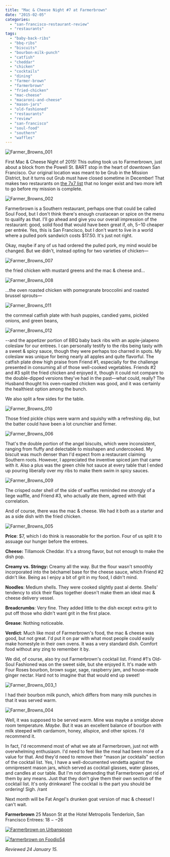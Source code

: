 ```yaml
---
title: "Mac & Cheese Night #7 at Farmerbrown"
date: "2015-02-05"
categories: 
  - "san-francisco-restaurant-review"
  - "restaurants"
tags: 
  - "baby-back-ribs"
  - "bbq-ribs"
  - "biscuits"
  - "bourbon-milk-punch"
  - "catfish"
  - "cheddar"
  - "chicken"
  - "cocktails"
  - "dining"
  - "farmer-brown"
  - "farmerbrown"
  - "fried-chicken"
  - "mac-cheese"
  - "macaroni-and-cheese"
  - "mason-jars"
  - "old-fashioned"
  - "restaurants"
  - "review"
  - "san-francisco"
  - "soul-food"
  - "southern"
  - "waffles"
---
```


![Farmer_Browns_001](http://s3.amazonaws.com/thegourmez-wpmedia/2015/01/Farmer_Browns_001-500x333.jpg)

First Mac & Cheese Night of 2015! This outing took us to Farmerbrown, just about a block from the Powell St. BART stop in the heart of downtown San Francisco. Our original location was meant to be Grub in the Mission District, but it turns out Grub must have closed sometime in December! That makes two restaurants on [the 7x7 list](https://www.google.com/url?sa=t&rct=j&q=&esrc=s&source=web&cd=3&cad=rja&uact=8&ved=0CDMQFjAC&url=http%3A%2F%2Fwww.7x7.com%2Feat-drink%2F10-best-mac-n-cheeses-bay-area&ei=sEnIVJ6eAsHvoASA3YC4Cw&usg=AFQjCNHUIzLzDmEWvX7sw3jruU7vvFdkoQ&sig2=Np2uTi5h5KBItabfPHqvRA&bvm=bv.84607526,d.cGU) that no longer exist and two more left to go before my mission is complete.

![Farmer_Browns_002](http://s3.amazonaws.com/thegourmez-wpmedia/2015/01/Farmer_Browns_002-333x500.jpg)

Farmerbrown is a Southern restaurant, perhaps one that could be called Soul Food, but I don't think there's enough crustacean or spice on the menu to qualify as that. I'll go ahead and give you our overall impression of the restaurant: good, solid food that would have been great if, oh, $5-$10 cheaper per entrée. Yes, this is San Francisco, but I don't want to live in a world where a pulled pork sandwich costs $17.50. It's just not right.

Okay, maybe if any of us had ordered the pulled pork, my mind would be changed. But we didn't, instead opting for two varieties of chicken—

![Farmer_Browns_007](http://s3.amazonaws.com/thegourmez-wpmedia/2015/01/Farmer_Browns_007-500x307.jpg)

the fried chicken with mustard greens and the mac & cheese and…

![Farmer_Browns_008](http://s3.amazonaws.com/thegourmez-wpmedia/2015/01/Farmer_Browns_008-500x333.jpg)

…the oven roasted chicken with pomegranate broccolini and roasted brussel sprouts—

![Farmer_Browns_011](http://s3.amazonaws.com/thegourmez-wpmedia/2015/01/Farmer_Browns_011-500x333.jpg)

the cornmeal catfish plate with hush puppies, candied yams, pickled onions, and green beans,

![Farmer_Browns_012](http://s3.amazonaws.com/thegourmez-wpmedia/2015/01/Farmer_Browns_012-500x333.jpg)

\--and the appetizer portion of BBQ baby back ribs with an apple-jalapeno coleslaw for our entrees. I can personally testify to the ribs being tasty with a sweet & spicy sauce, though they were perhaps too charred in spots. My coleslaw was unique for being nearly all apples and quite flavorful. The catfish plate drew high praise from Friend #1, especially for the challenge presented in consuming all of those well-cooked vegetables. Friends #2 and #3 split the fried chicken and enjoyed it, though it could not compare to the double-dipped versions they've had in the past—what could, really? The Husband thought his oven-roasted chicken was good, and it was certainly the healthiest option among the bunch.

We also split a few sides for the table.

![Farmer_Browns_010](http://s3.amazonaws.com/thegourmez-wpmedia/2015/01/Farmer_Browns_010-500x333.jpg)

Those fried pickle chips were warm and squishy with a refreshing dip, but the batter could have been a lot crunchier and firmer.

![Farmer_Browns_006](http://s3.amazonaws.com/thegourmez-wpmedia/2015/01/Farmer_Browns_006-500x333.jpg)

That's the double portion of the angel biscuits, which were inconsistent, ranging from fluffy and delectable to misshapen and undercooked. My biscuit was much denser than I'd expect from a restaurant claiming Southern roots. However, I appreciated the inventive spiced jam that came with it. Also a plus was the green chile hot sauce at every table that I ended up pouring liberally over my ribs to make them swim in spicy sauces.

![Farmer_Browns_009](http://s3.amazonaws.com/thegourmez-wpmedia/2015/01/Farmer_Browns_009-500x345.jpg)

The crisped outer shell of the side of waffles reminded me strongly of a liege waffle, and Friend #3, who actually ate them, agreed with that correlation.

And of course, there was the mac & cheese. We had it both as a starter and as a side dish with the fried chicken.

![Farmer_Browns_005](http://s3.amazonaws.com/thegourmez-wpmedia/2015/01/Farmer_Browns_005-500x333.jpg)

**Price**: $7, which I do think is reasonable for the portion. Four of us split it to assuage our hunger before the entrees.

**Cheese:** Tillamook Cheddar. It's a strong flavor, but not enough to make the dish pop.

**Creamy vs. Stringy:** Creamy all the way. But the flour wasn't smoothly incorporated into the béchamel base for the cheese sauce, which Friend #2 didn't like. Being as I enjoy a bit of grit in my food, I didn't mind.

**Noodles**: Medium shells. They were cooked slightly past al dente. Shells' tendency to stick their flaps together doesn't make them an ideal mac & cheese delivery vessel.

**Breadcrumbs**: Very fine. They added little to the dish except extra grit to put off those who didn't want grit in the first place.

**Grease**: Nothing noticeable.

**Verdict**: Much like most of Farmerbrown's food, the mac & cheese was good, but not great. I'd put it on par with what most people could easily make homestyle in their own ovens. It was a very standard dish. Comfort food without any zing to remember it by.

We did, of course, also try out Farmerbrown's cocktail list. Friend #1's Old-Soul Fashioned was on the sweet side, but she enjoyed it. It's made with Four Roses bourbon, brown sugar, sage, raspberry jam, and house-made ginger nectar. Hard not to imagine that that would end up sweet!

![Farmer_Browns_003_1](http://s3.amazonaws.com/thegourmez-wpmedia/2015/01/Farmer_Browns_003_1-500x450.jpg)

I had their bourbon milk punch, which differs from many milk punches in that it was served warm.

![Farmer_Browns_004](http://s3.amazonaws.com/thegourmez-wpmedia/2015/01/Farmer_Browns_004-500x386.jpg)

Well, it was supposed to be served warm. Mine was maybe a smidge above room temperature. _Maybe_. But it was an excellent balance of bourbon with milk steeped with cardamom, honey, allspice, and other spices. I'd recommend it.

In fact, I'd recommend most of what we ate at Farmerbrown, just not with overwhelming enthusiasm. I'd need to feel like the meal had been more of a value for that. And they'd need to remove their "mason jar cocktails" section of the cocktail list. Yes, I have a well-documented vendetta against the omnipresent mason jars, which served as cocktail glasses, water glasses, and candles at our table. But I'm not demanding that Farmerbrown get rid of them by any means. Just that they don't give them their own section of the cocktail list. It's only drinkware! The cocktail is the part you should be ordering! Sigh. /rant

Next month will be Fat Angel's drunken goat version of mac & cheese! I can't wait.

**Farmerbrown** 25 Mason St at the Hotel Metropolis Tenderloin, San Francisco Entrees: $18--$26

[![Farmerbrown on Urbanspoon](http://www.urbanspoon.com/b/link/83790/minilink.gif)](http://www.urbanspoon.com/r/6/83790/restaurant/Civic-Center/Farmerbrown-San-Francisco)

[![farmerbrown on Foodio54](http://foodio54.com/images/badge-2-c36d6.jpg)](http://foodio54.com/restaurant/San-Francisco-CA/c36d6/farmerbrown)

_Reviewed 24 January 15._
